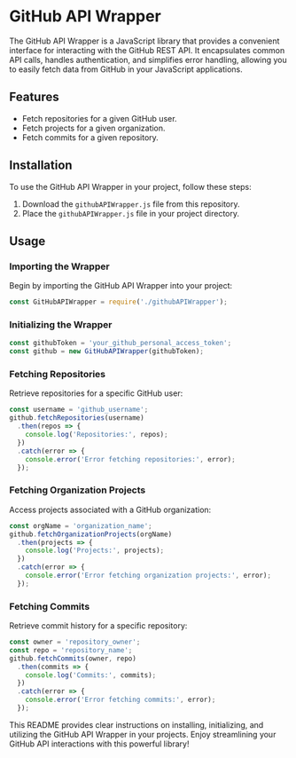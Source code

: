 
# GitHub API Wrapper

The GitHub API Wrapper is a JavaScript library that provides a convenient interface for interacting with the GitHub REST API. It encapsulates common API calls, handles authentication, and simplifies error handling, allowing you to easily fetch data from GitHub in your JavaScript applications.

## Features

- Fetch repositories for a given GitHub user.
- Fetch projects for a given organization.
- Fetch commits for a given repository.

## Installation

To use the GitHub API Wrapper in your project, follow these steps:

1. Download the `githubAPIWrapper.js` file from this repository.
2. Place the `githubAPIWrapper.js` file in your project directory.

## Usage

### Importing the Wrapper

Begin by importing the GitHub API Wrapper into your project:

```javascript
const GitHubAPIWrapper = require('./githubAPIWrapper');
```

### Initializing the Wrapper

```javascript
const githubToken = 'your_github_personal_access_token';
const github = new GitHubAPIWrapper(githubToken);
```

### Fetching Repositories

Retrieve repositories for a specific GitHub user:

```javascript
const username = 'github_username';
github.fetchRepositories(username)
  .then(repos => {
    console.log('Repositories:', repos);
  })
  .catch(error => {
    console.error('Error fetching repositories:', error);
  });
```

### Fetching Organization Projects

Access projects associated with a GitHub organization:


```javascript
const orgName = 'organization_name';
github.fetchOrganizationProjects(orgName)
  .then(projects => {
    console.log('Projects:', projects);
  })
  .catch(error => {
    console.error('Error fetching organization projects:', error);
  });
```

### Fetching Commits

Retrieve commit history for a specific repository:

```javascript
const owner = 'repository_owner';
const repo = 'repository_name';
github.fetchCommits(owner, repo)
  .then(commits => {
    console.log('Commits:', commits);
  })
  .catch(error => {
    console.error('Error fetching commits:', error);
  });
```

This README provides clear instructions on installing, initializing, and utilizing the GitHub API Wrapper in your projects. Enjoy streamlining your GitHub API interactions with this powerful library!
